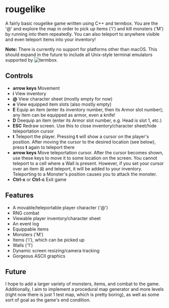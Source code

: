 # rougelike

A fairly basic rougelike game written using C++ and termbox. You are the '@' and explore the map in order
to pick up items ('i') and kill monsters ('M') by running into them repeatedly. You can also teleport to anywhere
visible and even teleport items into your inventory!

**Note:** There is currently no support for platforms other than macOS. This should expand in the future to include
all Unix-style terminal emulators supported by ![termbox](https://github.com/nsf/termbox).

## Controls

- **arrow keys** Movement
- **i** View inventory
- **@** View character sheet (mostly empty for now)
- **e** View equipped item slots (also mostly empty)
- **E** Equip an item (enter its inventory number, then its Armor slot number); any item
  can be equipped as armor, even a knife!
- **D** Deequip an item (enter its Armor slot number, e.g. Head is slot 1, etc.)
- **ESC** Redraw screen. Use this to close inventory/character sheet/hide teleportation cursor
- **t** Teleport the player. Pressing **t** will show a cursor on the player's position. After
moving the cursor to the desired location (see below), press **t** again to teleport there
- **arrow keys** Move teleportation cursor. After the cursor becomes shown, use these keys to
move it to some location on the screen. You cannot teleport to a cell where a Wall is present.
However, if you set your cursor over an item (**i**) and teleport, it will be added to your
inventory. Teleporting to a Monster's position causes you to attack the monster.
- **Ctrl-x** or **Ctrl-c** Exit game

## Features

- A movable/teleportable player character ('@')
- RNG combat
- Viewable player inventory/character sheet
- An event log
- Equippable items
- Monsters ('M')
- Items ('i'), which can be picked up
- Walls ('1')
- Dynamic screen resizing/camera tracking
- Gorgeous ASCII graphics

## Future

I hope to add a larger variety of monsters, items, and combat to the game. Additionally, I aim to
implement a procedural map generator and more levels (right now there is just 1 test map, which is pretty boring),
as well as some sort of goal as the game's end condition.
